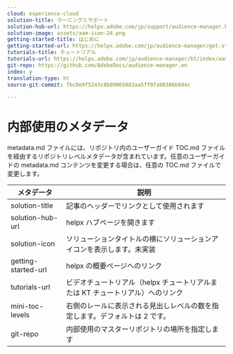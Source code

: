 ```yaml
---
cloud: experience-cloud
solution-title: ラーニングとサポート
solution-hub-url: https://helpx.adobe.com/jp/support/audience-manager.html
solution-image: assets/aam-icon-24.png
getting-started-title: はじめに
getting-started-url: https://helpx.adobe.com/jp/audience-manager/get-started.html
tutorials-title: チュートリアル
tutorials-url: https://helpx.adobe.com/jp/audience-manager/kt/index/aam-videos.html
git-repo: https://github.com/AdobeDocs/audience-manager.en
index: y
translation-type: ht
source-git-commit: fbc0e9f5243c8b09065083aa5ff9fa90386b044c

---
```



# 内部使用のメタデータ

metadata.md ファイルには、リポジトリ内のユーザーガイド TOC.md ファイルを経由するリポジトリレベルメタデータが含まれています。任意のユーザーガイドの metadata.md コンテンツを変更する場合は、任意の TOC.md ファイルで変更します。

| メタデータ | 説明 |
|--- |--- |
| solution-title | 記事のヘッダーでリンクとして使用されます |
| solution-hub-url | helpx ハブページを開きます |
| solution-icon | ソリューションタイトルの横にソリューションアイコンを表示します。未実装 |
| getting-started-url | helpx の概要ページへのリンク |
| tutorials-url | ビデオチュートリアル（helpx チュートリアルまたは KT チュートリアル）へのリンク |
| mini-toc-levels | 右側のレールに表示される見出しレベルの数を指定します。デフォルトは 2 です。 |
| git-repo | 内部使用のマスターリポジトリの場所を指定します |
